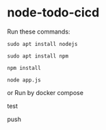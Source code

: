 # node-todo-cicd

Run these commands:


`sudo apt install nodejs`


`sudo apt install npm`


`npm install`

`node app.js`

or Run by docker compose

test

push
